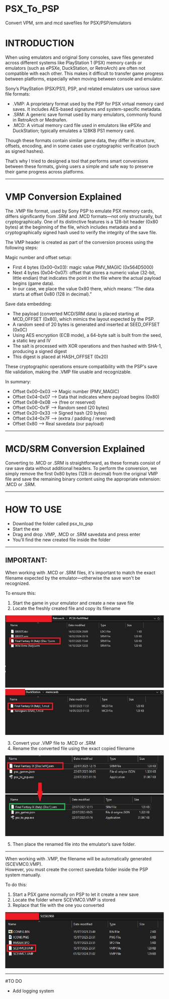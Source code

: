 # PSX_To_PSP
Convert VPM, srm and mcd savefiles for PSX/PSP/emulators


# INTRODUCTION

When using emulators and original Sony consoles, save files generated across different systems like PlayStation 1 (PSX) memory cards or emulators (such as ePSXe, DuckStation, or RetroArch) are often not compatible with each other. This makes it difficult to transfer game progress between platforms, especially when moving between console and emulator.

Sony’s PlayStation (PSX/PS1), PSP, and related emulators use various save file formats:
- .VMP: A proprietary format used by the PSP for PSX virtual memory card saves. It includes AES-based signatures and system-specific metadata.
- .SRM: A generic save format used by many emulators, commonly found in RetroArch or Mednafen.
- .MCD: A virtual memory card file used in emulators like ePSXe and DuckStation; typically emulates a 128KB PS1 memory card.

Though these formats contain similar game data, they differ in structure, offsets, encoding, and in some cases use cryptographic verification (such as signed hashes).

That’s why I tried to designed a tool that performs smart conversions between these formats, giving users a simple and safe way to preserve their game progress across platforms.

---

# VMP Conversion Explained

The .VMP file format, used by Sony PSP to emulate PSX memory cards, differs significantly from .SRM and .MCD formats—not only structurally, but cryptographically. One of its distinctive features is a 128-bit header (0x80 bytes) at the beginning of the file, which includes metadata and a cryptographically signed hash used to verify the integrity of the save file.

The VMP header is created as part of the conversion process using the following steps:

Magic number and offset setup:
- First 4 bytes (0x00–0x03): magic value PMV_MAGIC (0x564D5000)
- Next 4 bytes (0x04–0x07): offset that stores a numeric value (32-bit, little endian) that indicates the point in the file where the actual payload begins (game data).
- In our case, we place the value 0x80 there, which means: “The data starts at offset 0x80 (128 in decimal).”

Save data embedding:
- The payload (converted MCD/SRM data) is placed starting at MCD_OFFSET (0x80), which mimics the layout expected by the PSP.
- A random seed of 20 bytes is generated and inserted at SEED_OFFSET (0x0C)
- Using AES encryption (ECB mode), a 64-byte salt is built from the seed, a static key and IV
- The salt is processed with XOR operations and then hashed with SHA-1, producing a signed digest
- This digest is placed at HASH_OFFSET (0x20)

These cryptographic operations ensure compatibility with the PSP's save file validation, making the .VMP file usable and recognizable.

In summary:

- Offset 0x00–0x03	--> Magic number (PMV_MAGIC)
- Offset 0x04–0x07	--> Data that indicates where payload begins (0x80)
- Offset 0x08–0x0B	--> (free or reserved)
- Offset 0x0C–0x1F	--> Random seed (20 bytes)
- Offset 0x20–0x33	--> Signed hash (20 bytes)
- Offset 0x34–0x7F	--> (extra / padding / reserved)
- Offset 0x80 --> Real savedata (our payload)

---

# MCD/SRM Conversion Explained

Converting to .MCD or .SRM is straightforward, as these formats consist of raw save data without additional headers. To perform the conversion, we simply remove the first 0x80 bytes (128 in decimal) from the original VMP file and save the remaining binary content using the appropriate extension: .MCD or .SRM.

---

# HOW TO USE

- Download the folder called psx_to_psp
- Start the exe
- Drag and drop .VMP, .MCD or .SRM savedata and press enter
- You'll find the new created file inside the folder

---

## IMPORTANT:

When working with .MCD or .SRM files, it's important to match the exact filename expected by the emulator—otherwise the save won't be recognized.

To ensure this:

1. Start the game in your emulator and create a new save file  
2. Locate the freshly created file and copy its filename

![](screenshot/original_savedata.jpg) 

3. Convert your .VMP file to .MCD or .SRM
4. Rename the converted file using the exact copied filename

![](screenshot/converted_savedata.jpg)

5. Then place the renamed file into the emulator’s save folder.

---

When working with .VMP, the filename will be automatically generated (SCEVMC0.VMP).  
However, you must create the correct savedata folder inside the PSP system manually.

To do this:

1. Start a PSX game normally on PSP to let it create a new save  
2. Locate the folder where SCEVMC0.VMP is stored  
3. Replace that file with the one you converted  

![](screenshot/vmp_savedata.jpg)

---

#TO DO

- Add logging system
